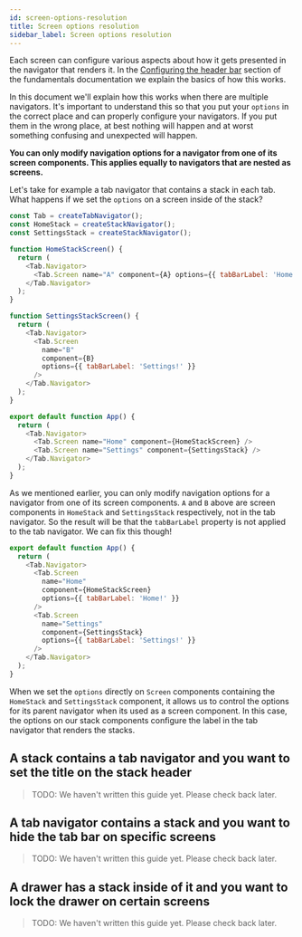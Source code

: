 ```yaml
---
id: screen-options-resolution
title: Screen options resolution
sidebar_label: Screen options resolution
---
```


Each screen can configure various aspects about how it gets presented in the navigator that renders it. In the [Configuring the header bar](headers.html) section of the fundamentals documentation we explain the basics of how this works.

In this document we'll explain how this works when there are multiple navigators. It's important to understand this so that you put your `options` in the correct place and can properly configure your navigators. If you put them in the wrong place, at best nothing will happen and at worst something confusing and unexpected will happen.

**You can only modify navigation options for a navigator from one of its screen components. This applies equally to navigators that are nested as screens.**

Let's take for example a tab navigator that contains a stack in each tab. What happens if we set the `options` on a screen inside of the stack?

```js
const Tab = createTabNavigator();
const HomeStack = createStackNavigator();
const SettingsStack = createStackNavigator();

function HomeStackScreen() {
  return (
    <Tab.Navigator>
      <Tab.Screen name="A" component={A} options={{ tabBarLabel: 'Home!' }} />
    </Tab.Navigator>
  );
}

function SettingsStackScreen() {
  return (
    <Tab.Navigator>
      <Tab.Screen
        name="B"
        component={B}
        options={{ tabBarLabel: 'Settings!' }}
      />
    </Tab.Navigator>
  );
}

export default function App() {
  return (
    <Tab.Navigator>
      <Tab.Screen name="Home" component={HomeStackScreen} />
      <Tab.Screen name="Settings" component={SettingsStack} />
    </Tab.Navigator>
  );
}
```

As we mentioned earlier, you can only modify navigation options for a navigator from one of its screen components. `A` and `B` above are screen components in `HomeStack` and `SettingsStack` respectively, not in the tab navigator. So the result will be that the `tabBarLabel` property is not applied to the tab navigator. We can fix this though!

```js
export default function App() {
  return (
    <Tab.Navigator>
      <Tab.Screen
        name="Home"
        component={HomeStackScreen}
        options={{ tabBarLabel: 'Home!' }}
      />
      <Tab.Screen
        name="Settings"
        component={SettingsStack}
        options={{ tabBarLabel: 'Settings!' }}
      />
    </Tab.Navigator>
  );
}
```

When we set the `options` directly on `Screen` components containing the `HomeStack` and `SettingsStack` component, it allows us to control the options for its parent navigator when its used as a screen component. In this case, the options on our stack components configure the label in the tab navigator that renders the stacks.

## A stack contains a tab navigator and you want to set the title on the stack header

> TODO: We haven't written this guide yet. Please check back later.

## A tab navigator contains a stack and you want to hide the tab bar on specific screens

> TODO: We haven't written this guide yet. Please check back later.

## A drawer has a stack inside of it and you want to lock the drawer on certain screens

> TODO: We haven't written this guide yet. Please check back later.
